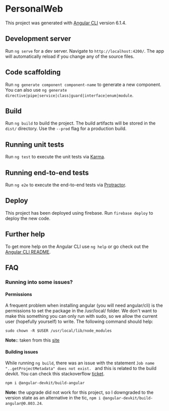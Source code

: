 # PersonalWeb

This project was generated with [Angular CLI](https://github.com/angular/angular-cli) version 6.1.4.

## Development server

Run `ng serve` for a dev server. Navigate to `http://localhost:4200/`. The app will automatically reload if you change any of the source files.

## Code scaffolding

Run `ng generate component component-name` to generate a new component. You can also use `ng generate directive|pipe|service|class|guard|interface|enum|module`.

## Build

Run `ng build` to build the project. The build artifacts will be stored in the `dist/` directory. Use the `--prod` flag for a production build.

## Running unit tests

Run `ng test` to execute the unit tests via [Karma](https://karma-runner.github.io).

## Running end-to-end tests

Run `ng e2e` to execute the end-to-end tests via [Protractor](http://www.protractortest.org/).

## Deploy

This project has been deployed using firebase. Run `firebase deploy` to deploy the new code.

## Further help

To get more help on the Angular CLI use `ng help` or go check out the [Angular CLI README](https://github.com/angular/angular-cli/blob/master/README.md).

## FAQ
### Running into some issues?

#### Permissions
A frequent problem when installing angular (you will need angular/cli) is the permissions to set the package in the /usr/local/ folder. We don't want to make this something you can only run with sudo, so we allow the current user (hopefully yourself) to write. The following command should help:
```
sudo chown -R $USER /usr/local/lib/node_modules
```

**Note:**: taken from this [site](https://flaviocopes.com/npm-fix-missing-write-access-error/) 

#### Building issues
While running `ng build`, there was an issue with the statement `Job name "..getProjectMetadata" does not exist.
` and this is related to the build devkit. You can check this stackoverflow [ticket](https://stackoverflow.com/questions/59447679/an-unhandled-exception-occurred-job-name-getprojectmetadata-does-not-exist).
```
npm i @angular-devkit/build-angular
```

**Note:** the upgrade did not work for this project, so I downgraded to the version state as an alternative in the tic, `npm i @angular-devkit/build-angular@0.803.24`.